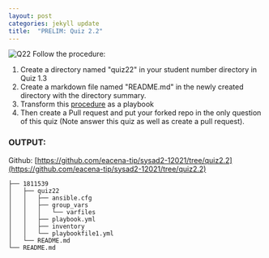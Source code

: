 ```yaml
---
layout: post
categories: jekyll update
title:  "PRELIM: Quiz 2.2"
---
```

![Q22](https://user-images.githubusercontent.com/75419236/104219428-11b85080-5479-11eb-9286-9d7632147938.png)
Follow the procedure:
1. Create a directory named "quiz22" in your student number directory in Quiz 1.3
2. Create a markdown file named "README.md" in the newly created directory with the directory summary.
3. Transform this [procedure](https://www.digitalocean.com/community/tutorials/how-to-install-linux-apache-mysql-php-lamp-stack-on-ubuntu-20-04) as a playbook 
4. Then create a Pull request and put your forked repo in the only question of this quiz (Note answer this quiz as well as create a pull request).  

### OUTPUT:  
Github: [https://github.com/eacena-tip/sysad2-12021/tree/quiz2.2](https://github.com/eacena-tip/sysad2-12021/tree/quiz2.2)  

`├── 1811539`  
`│   ├── quiz22`  
`│   │   ├── ansible.cfg`  
`│   │   ├── group_vars`  
`│   │   │   └── varfiles`  
`│   │   ├── playbook.yml`  
`│   │   ├── inventory`   
`│   │   └── playbookfile1.yml`  
`│   └── README.md`  
`└── README.md`  

